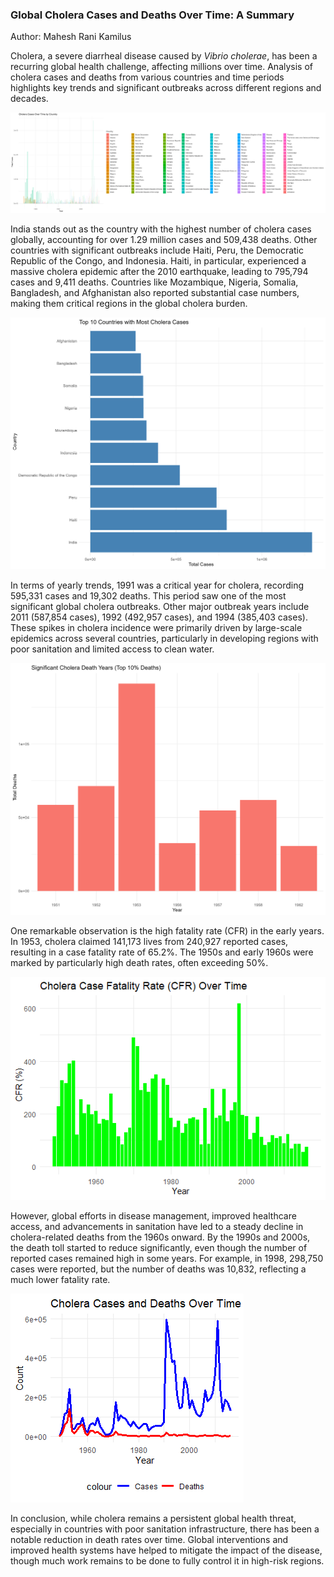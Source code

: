 ### **Global Cholera Cases and Deaths Over Time: A Summary**
Author: Mahesh Rani Kamilus

Cholera, a severe diarrheal disease caused by *Vibrio cholerae*, has
been a recurring global health challenge, affecting millions over time.
Analysis of cholera cases and deaths from various countries and time
periods highlights key trends and significant outbreaks across different
regions and decades.

![](./Visualization/Bar_plot_cholera_cases_over_time_country.png)

India stands out as the country with the highest number of cholera cases
globally, accounting for over 1.29 million cases and 509,438 deaths.
Other countries with significant outbreaks include Haiti, Peru, the
Democratic Republic of the Congo, and Indonesia. Haiti, in particular,
experienced a massive cholera epidemic after the 2010 earthquake,
leading to 795,794 cases and 9,411 deaths. Countries like Mozambique,
Nigeria, Somalia, Bangladesh, and Afghanistan also reported substantial
case numbers, making them critical regions in the global cholera burden.

![](./Visualization/Top_10_Countries_with_Most_Cholera_Cases.png)

In terms of yearly trends, 1991 was a critical year for cholera,
recording 595,331 cases and 19,302 deaths. This period saw one of the
most significant global cholera outbreaks. Other major outbreak years
include 2011 (587,854 cases), 1992 (492,957 cases), and 1994 (385,403
cases). These spikes in cholera incidence were primarily driven by
large-scale epidemics across several countries, particularly in
developing regions with poor sanitation and limited access to clean
water.

![](./Visualization/Significant_Cholera_Death_Years_Top_10percent_Deaths.png)

One remarkable observation is the high fatality rate (CFR) in the early
years. In 1953, cholera claimed 141,173 lives from 240,927 reported
cases, resulting in a case fatality rate of 65.2%. The 1950s and early
1960s were marked by particularly high death rates, often exceeding 50%.

![](./Visualization/Cholera_Case_Fatality_Rate_CFR_Over_Time.png)

However, global efforts in disease management, improved healthcare
access, and advancements in sanitation have led to a steady decline in
cholera-related deaths from the 1960s onward. By the 1990s and 2000s,
the death toll started to reduce significantly, even though the number
of reported cases remained high in some years. For example, in 1998,
298,750 cases were reported, but the number of deaths was 10,832,
reflecting a much lower fatality rate.

![](./Visualization/Lineplot_Cholera_Cases_and_Deaths_Over_Time.png)

In conclusion, while cholera remains a persistent global health threat,
especially in countries with poor sanitation infrastructure, there has
been a notable reduction in death rates over time. Global interventions
and improved health systems have helped to mitigate the impact of the
disease, though much work remains to be done to fully control it in
high-risk regions.
